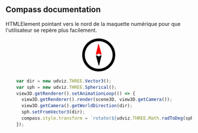 ## Compass documentation
HTMLElement pointant vers le nord de la maquette numérique pour que l'utilisateur se repère plus facilement.
<p align="center">
  <img src="../assets/img/compass.png" alt="Home" height="90"/>
</p>

```javascript
    var dir = new udviz.THREE.Vector3();
    var sph = new udviz.THREE.Spherical();
    view3D.getRenderer().setAnimationLoop(() => {
      view3D.getRenderer().render(scene3D, view3D.getCamera());
      view3D.getCamera().getWorldDirection(dir);
      sph.setFromVector3(dir);
      compass.style.transform = `rotate(${udviz.THREE.Math.radToDeg(sph.theta) - 180}deg)`;
    });

```
